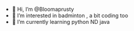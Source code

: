 - 👋 Hi, I’m @Bloomaprusty
- 👀 I’m interested in badminton , a bit coding too
- 🌱 I’m currently learning python ND java 
  

<!---
Bloomaprusty/Bloomaprusty is a ✨ special ✨ repository because its `README.md` (this file) appears on your GitHub profile.
You can click the Preview link to take a look at your changes.
--->
